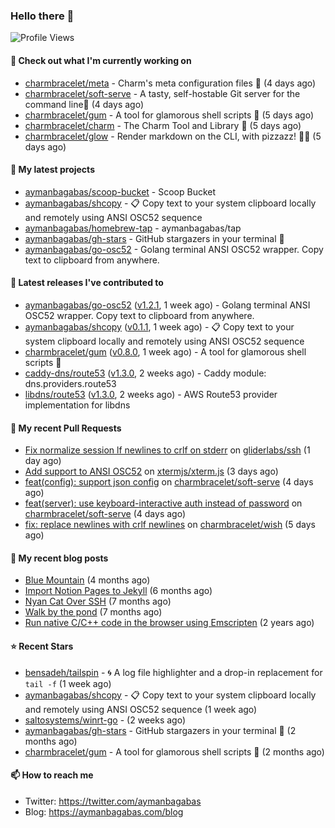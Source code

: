 ### Hello there 👋

![Profile Views](https://komarev.com/ghpvc/?username=aymanbagabas&label=PROFILE+VIEWS)

#### 👷 Check out what I'm currently working on

- [charmbracelet/meta](https://github.com/charmbracelet/meta) - Charm&#39;s meta configuration files 🫥 (4 days ago)
- [charmbracelet/soft-serve](https://github.com/charmbracelet/soft-serve) - A tasty, self-hostable Git server for the command line🍦 (4 days ago)
- [charmbracelet/gum](https://github.com/charmbracelet/gum) - A tool for glamorous shell scripts 🎀 (5 days ago)
- [charmbracelet/charm](https://github.com/charmbracelet/charm) - The Charm Tool and Library 🌟 (5 days ago)
- [charmbracelet/glow](https://github.com/charmbracelet/glow) - Render markdown on the CLI, with pizzazz! 💅🏻 (5 days ago)

#### 🌱 My latest projects

- [aymanbagabas/scoop-bucket](https://github.com/aymanbagabas/scoop-bucket) - Scoop Bucket
- [aymanbagabas/shcopy](https://github.com/aymanbagabas/shcopy) - 📋 Copy text to your system clipboard locally and remotely using ANSI OSC52 sequence
- [aymanbagabas/homebrew-tap](https://github.com/aymanbagabas/homebrew-tap) - aymanbagabas/tap
- [aymanbagabas/gh-stars](https://github.com/aymanbagabas/gh-stars) - GitHub stargazers in your terminal 🌟
- [aymanbagabas/go-osc52](https://github.com/aymanbagabas/go-osc52) - Golang terminal ANSI OSC52 wrapper. Copy text to clipboard from anywhere.

#### 🔭 Latest releases I've contributed to

- [aymanbagabas/go-osc52](https://github.com/aymanbagabas/go-osc52) ([v1.2.1](https://github.com/aymanbagabas/go-osc52/releases/tag/v1.2.1), 1 week ago) - Golang terminal ANSI OSC52 wrapper. Copy text to clipboard from anywhere.
- [aymanbagabas/shcopy](https://github.com/aymanbagabas/shcopy) ([v0.1.1](https://github.com/aymanbagabas/shcopy/releases/tag/v0.1.1), 1 week ago) - 📋 Copy text to your system clipboard locally and remotely using ANSI OSC52 sequence
- [charmbracelet/gum](https://github.com/charmbracelet/gum) ([v0.8.0](https://github.com/charmbracelet/gum/releases/tag/v0.8.0), 1 week ago) - A tool for glamorous shell scripts 🎀
- [caddy-dns/route53](https://github.com/caddy-dns/route53) ([v1.3.0](https://github.com/caddy-dns/route53/releases/tag/v1.3.0), 2 weeks ago) - Caddy module: dns.providers.route53
- [libdns/route53](https://github.com/libdns/route53) ([v1.3.0](https://github.com/libdns/route53/releases/tag/v1.3.0), 2 weeks ago) - AWS Route53 provider implementation for libdns

#### 🔨 My recent Pull Requests

- [Fix normalize session lf newlines to crlf on stderr](https://github.com/gliderlabs/ssh/pull/186) on [gliderlabs/ssh](https://github.com/gliderlabs/ssh) (1 day ago)
- [Add support to ANSI OSC52](https://github.com/xtermjs/xterm.js/pull/4220) on [xtermjs/xterm.js](https://github.com/xtermjs/xterm.js) (3 days ago)
- [feat(config): support json config](https://github.com/charmbracelet/soft-serve/pull/171) on [charmbracelet/soft-serve](https://github.com/charmbracelet/soft-serve) (4 days ago)
- [feat(server): use keyboard-interactive auth instead of password](https://github.com/charmbracelet/soft-serve/pull/170) on [charmbracelet/soft-serve](https://github.com/charmbracelet/soft-serve) (4 days ago)
- [fix: replace newlines with crlf newlines](https://github.com/charmbracelet/wish/pull/75) on [charmbracelet/wish](https://github.com/charmbracelet/wish) (5 days ago)

#### 📜 My recent blog posts

- [Blue Mountain](https://aymanbagabas.com/blog/2022/06/02/blue-mountain.html) (4 months ago)
- [Import Notion Pages to Jekyll](https://aymanbagabas.com/blog/2022/03/29/import-notion-pages-to-jekyll.html) (6 months ago)
- [Nyan Cat Over SSH](https://aymanbagabas.com/blog/2022/03/25/nyan-cat-over-ssh.html) (7 months ago)
- [Walk by the pond](https://aymanbagabas.com/blog/2022/03/10/walk-by-the-pond.html) (7 months ago)
- [Run native C/C&#43;&#43; code in the browser using Emscripten](https://aymanbagabas.com/blog/2020/11/18/run-native-c-c&#43;&#43;-code-in-the-browser-using-emscripten.html) (2 years ago)

#### ⭐ Recent Stars

- [bensadeh/tailspin](https://github.com/bensadeh/tailspin) - 🌀 A log file highlighter and a drop-in replacement for `tail -f` (1 week ago)
- [aymanbagabas/shcopy](https://github.com/aymanbagabas/shcopy) - 📋 Copy text to your system clipboard locally and remotely using ANSI OSC52 sequence (1 week ago)
- [saltosystems/winrt-go](https://github.com/saltosystems/winrt-go) -  (2 weeks ago)
- [aymanbagabas/gh-stars](https://github.com/aymanbagabas/gh-stars) - GitHub stargazers in your terminal 🌟 (2 months ago)
- [charmbracelet/gum](https://github.com/charmbracelet/gum) - A tool for glamorous shell scripts 🎀 (2 months ago)

#### 📫 How to reach me

- Twitter: https://twitter.com/aymanbagabas
- Blog: https://aymanbagabas.com/blog
